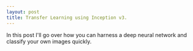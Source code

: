 ```yaml
---
layout: post
title: Transfer Learning using Inception v3.
---
```


In this post I'll go over how you can harness a deep neural network and classify your own images quickly.
